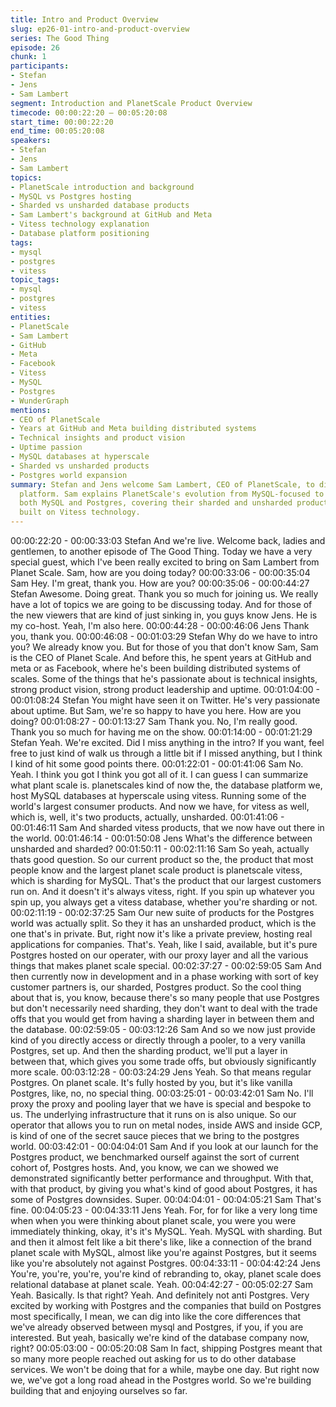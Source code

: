 ```yaml
---
title: Intro and Product Overview
slug: ep26-01-intro-and-product-overview
series: The Good Thing
episode: 26
chunk: 1
participants:
- Stefan
- Jens
- Sam Lambert
segment: Introduction and PlanetScale Product Overview
timecode: 00:00:22:20 – 00:05:20:08
start_time: 00:00:22:20
end_time: 00:05:20:08
speakers:
- Stefan
- Jens
- Sam Lambert
topics:
- PlanetScale introduction and background
- MySQL vs Postgres hosting
- Sharded vs unsharded database products
- Sam Lambert's background at GitHub and Meta
- Vitess technology explanation
- Database platform positioning
tags:
- mysql
- postgres
- vitess
topic_tags:
- mysql
- postgres
- vitess
entities:
- PlanetScale
- Sam Lambert
- GitHub
- Meta
- Facebook
- Vitess
- MySQL
- Postgres
- WunderGraph
mentions:
- CEO of PlanetScale
- Years at GitHub and Meta building distributed systems
- Technical insights and product vision
- Uptime passion
- MySQL databases at hyperscale
- Sharded vs unsharded products
- Postgres world expansion
summary: Stefan and Jens welcome Sam Lambert, CEO of PlanetScale, to discuss the database
  platform. Sam explains PlanetScale's evolution from MySQL-focused to supporting
  both MySQL and Postgres, covering their sharded and unsharded product offerings
  built on Vitess technology.
---
```


00:00:22:20 - 00:00:33:03
Stefan
And we're live. Welcome back, ladies and gentlemen, to another episode of The Good Thing.
Today we have a very special guest, which I've been really excited to bring on Sam Lambert
from Planet Scale. Sam, how are you doing today?
00:00:33:06 - 00:00:35:04
Sam
Hey. I'm great, thank you. How are you?
00:00:35:06 - 00:00:44:27
Stefan
Awesome. Doing great. Thank you so much for joining us. We really have a lot of topics we are
going to be discussing today. And for those of the new viewers that are kind of just sinking in,
you guys know Jens. He is my co-host. Yeah, I'm also here.
00:00:44:28 - 00:00:46:06
Jens
Thank you, thank you.
00:00:46:08 - 00:01:03:29
Stefan
Why do we have to intro you? We already know you. But for those of you that don't know Sam,
Sam is the CEO of Planet Scale. And before this, he spent years at GitHub and meta or as
Facebook, where he's been building distributed systems of scales. Some of the things that he's
passionate about is technical insights, strong product vision, strong product leadership and
uptime.
00:01:04:00 - 00:01:08:24
Stefan
You might have seen it on Twitter. He's very passionate about uptime. But Sam, we're so happy
to have you here. How are you doing?
00:01:08:27 - 00:01:13:27
Sam
Thank you. No, I'm really good. Thank you so much for having me on the show.
00:01:14:00 - 00:01:21:29
Stefan
Yeah. We're excited. Did I miss anything in the intro? If you want, feel free to just kind of walk us
through a little bit if I missed anything, but I think I kind of hit some good points there.
00:01:22:01 - 00:01:41:06
Sam
No. Yeah. I think you got I think you got all of it. I can guess I can summarize what plant scale is.
planetscales kind of now the, the database platform we, host MySQL databases at hyperscale
using vitess. Running some of the world's largest consumer products. And now we have, for
vitess as well, which is, well, it's two products, actually, unsharded.
00:01:41:06 - 00:01:46:11
Sam
And sharded vitess products, that we now have out there in the world.
00:01:46:14 - 00:01:50:08
Jens
What's the difference between unsharded and sharded?
00:01:50:11 - 00:02:11:16
Sam
So yeah, actually thats good question. So our current product so the, the product that most
people know and the largest planet scale product is planetscale vitess, which is sharding for
MySQL. That's the product that our largest customers run on. And it doesn't it's always vitess,
right. If you spin up whatever you spin up, you always get a vitess database, whether you're
sharding or not.
00:02:11:19 - 00:02:37:25
Sam
Our new suite of products for the Postgres world was actually split. So they it has an unsharded
product, which is the one that's in private. But, right now it's like a private preview, hosting real
applications for companies. That's. Yeah, like I said, available, but it's pure Postgres hosted on
our operater, with our proxy layer and all the various things that makes planet scale special.
00:02:37:27 - 00:02:59:05
Sam
And then currently now in development and in a phase working with sort of key customer
partners is, our sharded, Postgres product. So the cool thing about that is, you know, because
there's so many people that use Postgres but don't necessarily need sharding, they don't want
to deal with the trade offs that you would get from having a sharding layer in between them and
the database.
00:02:59:05 - 00:03:12:26
Sam
And so we now just provide kind of you directly access or directly through a pooler, to a very
vanilla Postgres, set up. And then the sharding product, we'll put a layer in between that, which
gives you some trade offs, but obviously significantly more scale.
00:03:12:28 - 00:03:24:29
Jens
Yeah. So that means regular Postgres. On planet scale. It's fully hosted by you, but it's like
vanilla Postgres, like, no, no special thing.
00:03:25:01 - 00:03:42:01
Sam
No. I'll proxy the proxy and pooling layer that we have is special and bespoke to us. The
underlying infrastructure that it runs on is also unique. So our operator that allows you to run on
metal nodes, inside AWS and inside GCP, is kind of one of the secret sauce pieces that we
bring to the postgres world.
00:03:42:01 - 00:04:04:01
Sam
And if you look at our launch for the Postgres product, we benchmarked ourself against the sort
of current cohort of, Postgres hosts. And, you know, we can we showed we demonstrated
significantly better performance and throughput. With that, with that product, by giving you
what's kind of good about Postgres, it has some of Postgres downsides. Super.
00:04:04:01 - 00:04:05:21
Sam
That's fine.
00:04:05:23 - 00:04:33:11
Jens
Yeah. For, for for like a very long time when when you were thinking about planet scale, you
were you were immediately thinking, okay, it's it's MySQL. Yeah. MySQL with sharding. But and
then it almost felt like a bit there's like, like a connection of the brand planet scale with MySQL,
almost like you're against Postgres, but it seems like you're absolutely not against Postgres.
00:04:33:11 - 00:04:42:24
Jens
You're, you're, you're, you're kind of rebranding to, okay, planet scale does relational database
at planet scale. Yeah.
00:04:42:27 - 00:05:02:27
Sam
Yeah. Basically. Is that right? Yeah. And definitely not anti Postgres. Very excited by working
with Postgres and the companies that build on Postgres most specifically, I mean, we can dig
into like the core differences that we've already observed between mysql and Postgres, if you, if
you are interested. But yeah, basically we're kind of the database company now, right?
00:05:03:00 - 00:05:20:08
Sam
In fact, shipping Postgres meant that so many more people reached out asking for us to do
other database services. We won't be doing that for a while, maybe one day. But right now we,
we've got a long road ahead in the Postgres world. So we're building building that and enjoying
ourselves so far.